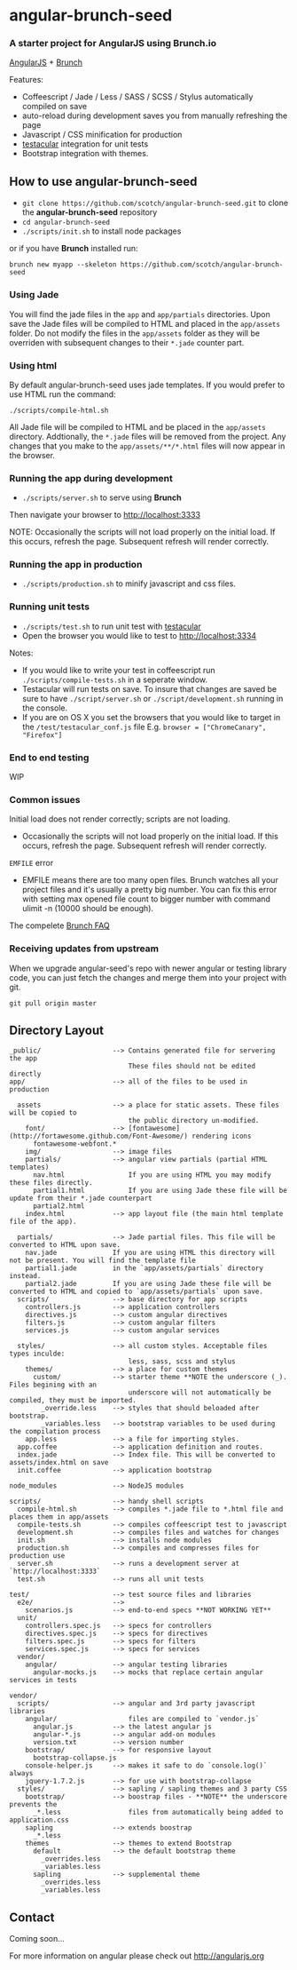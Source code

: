 # angular-brunch-seed
### A starter project for AngularJS using Brunch.io

[AngularJS](http://angularjs.org) + [Brunch](http://brunch.io)

Features:
* Coffeescript / Jade / Less / SASS / SCSS / Stylus automatically compiled on save
* auto-reload during development saves you from manually refreshing the page
* Javascript / CSS minification for production
* [testacular](https://github.com/vojtajina/testacular) integration for
  unit tests
* Bootstrap integration with themes.

## How to use angular-brunch-seed

* `git clone https://github.com/scotch/angular-brunch-seed.git` to clone the **angular-brunch-seed** repository
* `cd angular-brunch-seed`
* `./scripts/init.sh` to install node packages

or if you have **Brunch** installed run:

`brunch new myapp --skeleton https://github.com/scotch/angular-brunch-seed`


### Using Jade

You will find the jade files in the `app` and `app/partials` directories. Upon save the Jade files will be compiled to HTML
and placed in the `app/assets` folder. Do not modify the files in the `app/assets` folder as they will be overriden with subsequent
changes to their `*.jade` counter part.

### Using html

By default angular-brunch-seed uses jade templates. If you would prefer to use HTML run the command:

```
./scripts/compile-html.sh
```
All Jade file will be compiled to HTML and be placed in the `app/assets` directory. Addtionally, the `*.jade`
files will be removed from the project. Any changes that you make to the `app/assets/**/*.html` files will now appear in the
browser.

### Running the app during development

* `./scripts/server.sh` to serve using **Brunch**

Then navigate your browser to [http://localhost:3333](http://localhost:3333)

NOTE: Occasionally the scripts will not load properly on the initial
load. If this occurs, refresh the page. Subsequent refresh will render
correctly.

### Running the app in production

* `./scripts/production.sh` to minify javascript and css files.

### Running unit tests

* `./scripts/test.sh` to run unit test with [testacular](https://github.com/vojtajina/testacular)
* Open the browser you would like to test to [http://localhost:3334](http://localhost:3334)

Notes:

- If you would like to write your test in coffeescript run `./scripts/compile-tests.sh` in a 
seperate window.
- Testacular will run tests on save. To insure that changes are
saved be sure to have `./script/server.sh` or `./script/development.sh` running in the console.
- If you are on OS X you set the browsers that you would like to target
  in the `/test/testacular_conf.js` file E.g. `browser = ["ChromeCanary", "Firefox"]`

### End to end testing

WIP

### Common issues

Initial load does not render correctly; scripts are not loading. 
- Occasionally the scripts will not load properly on the initial 
  load. If this occurs, refresh the page. Subsequent refresh will render
  correctly.

`EMFILE` error
- EMFILE means there are too many open files. Brunch watches all your project files and it's usually a pretty big number. You can fix this error with setting max opened file count to bigger number with command ulimit -n <number> (10000 should be enough).

The compelete [Brunch FAQ](https://github.com/brunch/brunch/blob/master/docs/faq.rst)
### Receiving updates from upstream

When we upgrade angular-seed's repo with newer angular or testing library code, you can just
fetch the changes and merge them into your project with git.

`git pull origin master`

## Directory Layout

    _public/                  --> Contains generated file for servering the app
                                  These files should not be edited directly
    app/                      --> all of the files to be used in production

      assets                  --> a place for static assets. These files will be copied to
                                  the public directory un-modified.
        font/                 --> [fontawesome](http://fortawesome.github.com/Font-Awesome/) rendering icons
          fontawesome-webfont.*
        img/                  --> image files
        partials/             --> angular view partials (partial HTML templates)
          nav.html                If you are using HTML you may modify these files directly.
          partial1.html           If you are using Jade these file will be update from their *.jade counterpart
          partial2.html
        index.html            --> app layout file (the main html template file of the app).

      partials/               --> Jade partial files. This file will be converted to HTML upon save.
        nav.jade              If you are using HTML this directory will not be present. You will find the template file
        partial1.jade         in the `app/assets/partials` directory instead.
        partial2.jade         If you are using Jade these file will be converted to HTML and copied to `app/assets/partials` upon save.
      scripts/                --> base directory for app scripts
        controllers.js        --> application controllers
        directives.js         --> custom angular directives
        filters.js            --> custom angular filters
        services.js           --> custom angular services

      styles/                 --> all custom styles. Acceptable files types inculde:
                                  less, sass, scss and stylus
        themes/               --> a place for custom themes
          custom/             --> starter theme **NOTE the underscore (_). Files begining with an
                                  underscore will not automatically be compiled, they must be imported.
            _override.less    --> styles that should beloaded after bootstrap.
            _variables.less   --> bootstrap variables to be used during the compilation process
        app.less              --> a file for importing styles.
      app.coffee              --> application definition and routes.
      index.jade              --> Index file. This will be converted to assets/index.html on save
      init.coffee             --> application bootstrap

    node_modules              --> NodeJS modules

    scripts/                  --> handy shell scripts
      compile-html.sh         --> compiles *.jade file to *.html file and places them in app/assets
      compile-tests.sh        --> compiles coffeescript test to javascript
      development.sh          --> compiles files and watches for changes
      init.sh                 --> installs node modules
      production.sh           --> compiles and compresses files for production use
      server.sh               --> runs a development server at `http://localhost:3333`
      test.sh                 --> runs all unit tests

    test/                     --> test source files and libraries
      e2e/                    -->
        scenarios.js          --> end-to-end specs **NOT WORKING YET**
      unit/
        controllers.spec.js   --> specs for controllers
        directives.spec.js    --> specs for directives
        filters.spec.js       --> specs for filters
        services.spec.js      --> specs for services
      vendor/
        angular/              --> angular testing libraries
          angular-mocks.js    --> mocks that replace certain angular services in tests

    vendor/
      scripts/                --> angular and 3rd party javascript libraries
        angular/                  files are compiled to `vendor.js`
          angular.js          --> the latest angular js
          angular-*.js        --> angular add-on modules
          version.txt         --> version number
        bootstrap/            --> for responsive layout
          bootstrap-collapse.js
        console-helper.js     --> makes it safe to do `console.log()` always
        jquery-1.7.2.js       --> for use with bootstrap-collapse
      styles/                 --> sapling / sapling themes and 3 party CSS
        bootstrap/            --> boostrap files - **NOTE** the underscore prevents the
          _*.less                 files from automatically being added to application.css
        sapling               --> extends boostrap
          _*.less
        themes                --> themes to extend Bootstrap
          default             --> the default bootstrap theme
            _overrides.less
            _variables.less
          sapling             --> supplemental theme
            _overrides.less
            _variables.less

## Contact

Coming soon...

For more information on angular please check out <http://angularjs.org>

